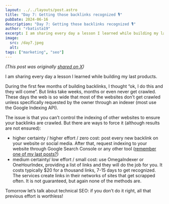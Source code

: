 ```yaml
---
layout: ../../layouts/post.astro
title: "Day 7: Getting those backlinks recognized 🎙️"
pubDate: 2024-06-16
description: "Day 7: Getting those backlinks recognized 🎙️"
author: "rbatista19"
excerpt: I am sharing every day a lesson I learned while building my last products. Today it will be about getting your backlinks recognized by the search engines.
image:
  src: /day7.jpeg
  alt:
tags: ["marketing", "seo"]
---
```


_(This post was originally [shared on X](https://x.com/rbatista19/status/1802255410402881831))_

I am sharing every day a lesson I learned while building my last products.  

During the first few months of building backlinks, I thought “ok, I do this and they will come”. But links take weeks, months or even never get crawled. These days the web is so wide that most of the websites don’t get crawled unless specifically requested by the owner through an indexer (most use the Google Indexing API).

The issue is that you can’t control the indexing of other websites to ensure your backlinks are crawled. But there are ways to force it (although results are not ensured):
- higher certainty / higher effort / zero cost: post every new backlink on your website or social media. After that, request indexing to your website through Google Search Console or any other tool ([remember one of my last posts?](/posts/day-3-marketing-tools/))
- medium certainty/ low effort / small cost: use OmegaIndexer or OneHourIndex, providing a list of links and they will do the job for you. It costs typically $20 for a thousand links, 7-15 days to get recognized. The services create links in their networks of sites that get scrapped often. It is not guaranteed, but again none of the methods are.

Tomorrow let’s talk about technical SEO: if you don’t do it right, all that previous effort is worthless!